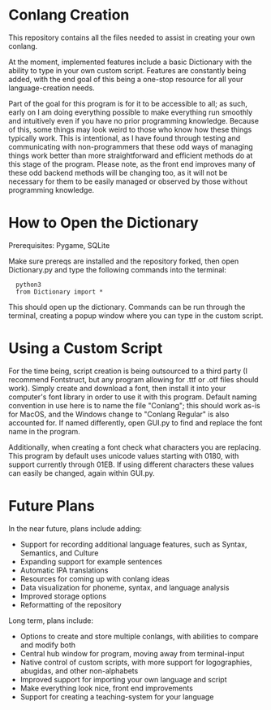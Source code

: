 # Conlang Creation

This repository contains all the files needed to assist in creating your own conlang.

At the moment, implemented features include a basic Dictionary with the ability to type in your own custom script. Features are constantly being added, with the end goal of this being a one-stop resource for all your language-creation needs.

Part of the goal for this program is for it to be accessible to all; as such, early on I am doing everything possible to make everything run smoothly and intuitively even if you have no prior programming knowledge. Because of this, some things may look weird to those who know how these things typically work. This is intentional, as I have found through testing and communicating with non-programmers that these odd ways of managing things work better than more straightforward and efficient methods do at this stage of the program. Please note, as the front end  improves many of these odd backend methods will be changing too, as it will not be necessary for them to be easily managed or observed by those without programming knowledge. 

# How to Open the Dictionary
Prerequisites: Pygame, SQLite

Make sure prereqs are installed and the repository forked, then open Dictionary.py and type the following commands into the terminal:

      python3
      from Dictionary import *

This should open up the dictionary. Commands can be run through the terminal, creating a popup window where you can type in the custom script.

# Using a Custom Script

For the time being, script creation is being outsourced to a third party (I recommend Fontstruct, but any program allowing for .ttf or .otf files should work). Simply create and download a font, then install it into your computer's font library in order to use it with this program. Default naming convention in use here is to name the file "Conlang"; this should work as-is for MacOS, and the Windows change to "Conlang Regular" is also accounted for. If named differently, open GUI.py to find and replace the font name in the program.

Additionally, when creating a font check what characters you are replacing. This program by default uses unicode values starting with 0180, with support currently through 01EB. If using different characters these values can easily be changed, again within GUI.py.

# Future Plans

In the near future, plans include adding:
* Support for recording additional language features, such as Syntax, Semantics, and Culture
* Expanding support for example sentences
* Automatic IPA translations
* Resources for coming up with conlang ideas
* Data visualization for phoneme, syntax, and language analysis
* Improved storage options
* Reformatting of the repository

Long term, plans include:
* Options to create and store multiple conlangs, with abilities to compare and modify both
* Central hub window for program, moving away from terminal-input
* Native control of custom scripts, with more support for logographies, abugidas, and other non-alphabets
* Improved support for importing your own language and script
* Make everything look nice, front end improvements
* Support for creating a teaching-system for your language

